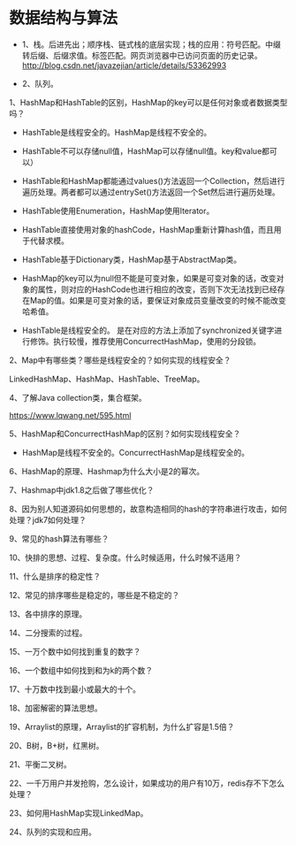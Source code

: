 # 数据结构与算法

* 1、栈。后进先出；顺序栈、链式栈的底层实现；栈的应用：符号匹配。中缀转后缀、后缀求值。标签匹配。网页浏览器中已访问页面的历史记录。
http://blog.csdn.net/javazejian/article/details/53362993

* 2、队列。

1、HashMap和HashTable的区别，HashMap的key可以是任何对象或者数据类型吗？
* HashTable是线程安全的。HashMap是线程不安全的。
* HashTable不可以存储null值，HashMap可以存储null值。key和value都可以）
* HashTable和HashMap都能通过values()方法返回一个Collection，然后进行遍历处理。两者都可以通过entrySet()方法返回一个Set然后进行遍历处理。
* HashTable使用Enumeration，HashMap使用Iterator。
* HashTable直接使用对象的hashCode，HashMap重新计算hash值，而且用于代替求模。
* HashTable基于Dictionary类，HashMap基于AbstractMap类。

* HashMap的key可以为null但不能是可变对象，如果是可变对象的话，改变对象的属性，则对应的HashCode也进行相应的改变，否则下次无法找到已经存在Map的值。如果是可变对象的话，要保证对象成员变量改变的时候不能改变哈希值。

* HashTable是线程安全的。 是在对应的方法上添加了synchronized关键字进行修饰。执行较慢，推荐使用ConcurrectHashMap，使用的分段锁。

2、Map中有哪些类？哪些是线程安全的？如何实现的线程安全？

LinkedHashMap、HashMap、HashTable、TreeMap。

4、了解Java collection类，集合框架。

https://www.lqwang.net/595.html

5、HashMap和ConcurrectHashMap的区别？如何实现线程安全？
* HashMap是线程不安全的。ConcurrectHashMap是线程安全的。

6、HashMap的原理、Hashmap为什么大小是2的幂次。

7、Hashmap中jdk1.8之后做了哪些优化？

8、因为别人知道源码如何思想的，故意构造相同的hash的字符串进行攻击，如何处理？jdk7如何处理？

9、常见的hash算法有哪些？

10、快排的思想、过程、复杂度。什么时候适用，什么时候不适用？

11、什么是排序的稳定性？

12、常见的排序哪些是稳定的，哪些是不稳定的？

13、各中排序的原理。

14、二分搜索的过程。

15、一万个数中如何找到重复的数字？

16、一个数组中如何找到和为k的两个数？

17、十万数中找到最小或最大的十个。

18、加密解密的算法思想。

19、Arraylist的原理，Arraylist的扩容机制，为什么扩容是1.5倍？

20、B树，B+树，红黑树。

21、平衡二叉树。

22、一千万用户并发抢购，怎么设计，如果成功的用户有10万，redis存不下怎么处理？

23、如何用HashMap实现LinkedMap。

24、队列的实现和应用。